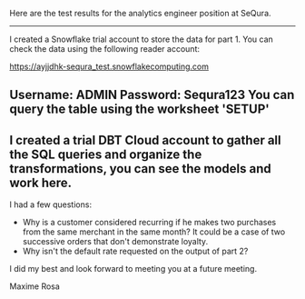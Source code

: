Here are the test results for the analytics engineer position at SeQura.

--------------------------------------------------------------------------------------------
I created a Snowflake trial account to store the data for part 1.
You can check the data using the following reader account:

https://ayjjdhk-sequra_test.snowflakecomputing.com

Username: ADMIN
Password: Sequra123
You can query the table using the worksheet 'SETUP'
--------------------------------------------------------------------------------------------
I created a trial DBT Cloud account to gather all the SQL queries and organize the transformations, you can see the models and work here.
--------------------------------------------------------------------------------------------
I had a few questions:
- Why is a customer considered recurring if he makes two purchases from the same merchant in the same month? It could be a case of two successive orders that don't demonstrate loyalty.
- Why isn't the default rate requested on the output of part 2?

I did my best and look forward to meeting you at a future meeting.

Maxime Rosa
